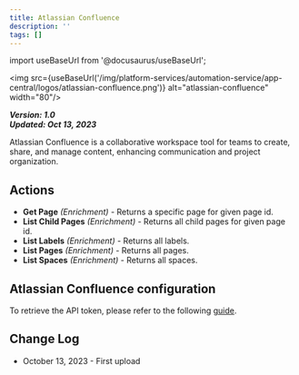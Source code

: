 ```yaml
---
title: Atlassian Confluence
description: ''
tags: []
---
```

import useBaseUrl from '@docusaurus/useBaseUrl';

<img src={useBaseUrl('/img/platform-services/automation-service/app-central/logos/atlassian-confluence.png')} alt="atlassian-confluence" width="80"/>

***Version: 1.0  
Updated: Oct 13, 2023***

Atlassian Confluence is a collaborative workspace tool for teams to create, share, and manage content, enhancing communication and project organization.

## Actions

* **Get Page** *(Enrichment)* - Returns a specific page for given page id.
* **List Child Pages** *(Enrichment)* - Returns all child pages for given page id.
* **List Labels** *(Enrichment)* - Returns all labels.
* **List Pages** *(Enrichment)* - Returns all pages.
* **List Spaces** *(Enrichment)* - Returns all spaces.

## Atlassian Confluence configuration

To retrieve the API token, please refer to the following [guide](https://support.atlassian.com/atlassian-account/docs/manage-api-tokens-for-your-atlassian-account/).

## Change Log

* October 13, 2023 - First upload
